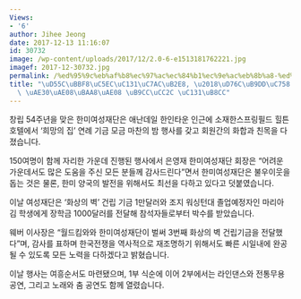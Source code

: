 ```yaml
---
Views:
- '6'
author: Jihee Jeong
date: 2017-12-13 11:16:07
id: 30732
image: /wp-content/uploads/2017/12/2.0-6-e1513181762221.jpg
imagef: 2017-12-30732.jpg
permalink: /%ed%95%9c%eb%af%b8%ec%97%ac%ec%84%b1%ec%9e%ac%eb%8b%a8-%ed%9d%ac%eb%a7%9d%ec%9d%98-%ec%a7%91-%ea%b8%b0%ea%b8%88%eb%aa%a8%ea%b8%88-%eb%a7%8c%ec%b0%ac-%ec%84%b1%eb%a3%8c/
title: "\uD55C\uBBF8\uC5EC\uC131\uC7AC\uB2E8, \u2018\uD76C\uB9DD\uC758 \uC9D1\u2019\
  \ \uAE30\uAE08\uBAA8\uAE08 \uB9CC\uCC2C \uC131\uB8CC"
---
```


창립 54주년을 맞은 한미여성재단은 애난데일 한인타운 인근에 소재한스프링필드 힐튼호텔에서 ‘희망의 집’ 연례 기금 모금 마찬의 밤 행사를 갖고 회원간의 화합과 친목을 다졌습니다.

150여명이 함께 자리한 가운데 진행된 행사에서 은영재 한미여성재단 회장은 “어려운 가운데서도 많은 도움을 주신 모든 분들께 감사드린다”면서 한미여성재단은 불우이웃을 돕는 것은 물론, 한미 양국의 발전을 위해서도 최선을 다하고 있다고 덧붙였습니다.

이날 여성재단은 ‘화상의 벽’ 건립 기금 1만달러와 조지 워싱턴대 졸업예정자인 마리아 김 학생에게 장학금 1000달러를 전달해 참석자들로부터 박수를 받았습니다.

웨버 이사장은 “월드킴와와 한미여성재단이 벌써 3번째 화상의 벽 건립기금을 전달했다”며, 감사를 표하며 한국전쟁을 역사적으로 재조명하기 위해서도 빠른 시일내에 완공될 수 있도록 모든 노력을 다하겠다고 밝혔습니다.

이날 행사는 여흥순서도 마련됐으며, 1부 식순에 이어 2부에서는 라인댄스와 전통무용 공연, 그리고 노래와 춤 공연도 함께 열렸습니다.